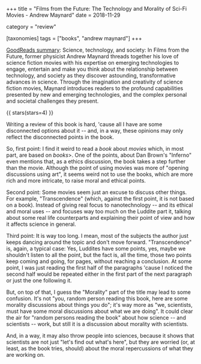 +++
title = "Films from the Future: The Technology and Morality of Sci-Fi Movies - Andrew Maynard"
date = 2018-11-29

category = "review"

[taxonomies]
tags = ["books", "andrew maynard"]
+++

[GoodReads summary](https://www.goodreads.com/book/show/41045578-films-from-the-future):
Science, technology, and society: In Films from the Future, former physicist
Andrew Maynard threads together his love of science fiction movies with his
expertise on emerging technologies to engage, entertain and make you think
about the relationship between technology, and society as they discover
astounding, transformative advances in science. Through the imagination and
creativity of science fiction movies, Maynard introduces readers to the
profound capabilities presented by new and emerging technologies, and the
complex personal and societal challenges they present.

<!-- more -->

{{ stars(stars=4) }}

Writing a review of this book is hard, 'cause all I have are some disconnected
options about it -- and, in a way, these opinions may only reflect the
disconnected points in the book.

So, first point: I find it weird to read a *book* about *movies*
which, in most part, are based on *books*>. One of the points, about Dan
Brown's "Inferno" even mentions that, as a ethics discussion, the book takes a
step further than the movie. Although the point of using movies was more of
"opening discussions using art", it seems weird not to use the books, which are
more rich and more intricate, to raise moral and ethical points.

Second point: Some movies seem just an excuse to discuss other things. For
example, "Transcendence" (which, against the first point, it is not based on a
book). Instead of giving real focus to nanotechnology -- and its ethical and
moral uses -- and focuses way too much on the Luddite part it, talking about
some real life counterparts and explaining their point of view and how it
affects science in general.

Third point: It is way too long. I mean, most of the subjects the author just
keeps dancing around the topic and don't move forward. "Transcendence" is,
again, a typical case: Yes, Luddites have some points, yes, maybe we shouldn't
listen to all the point, but the fact is, all the time, those two points keep
coming and going, for pages, without reaching a conclusion. At some point, I
was just reading the first half of the paragraphs 'cause I noticed the second
half would be repeated either in the first part of the next paragraph or just
the one following it.

But, on top of that, I guess the "Morality" part of the title may lead to some
confusion. It's not "you, random person reading this book, here are some
morality discussions about things you do"; it's way more as "we, scientists,
must have some moral discussions about what we are doing". It could clear the
air for "random persons reading the book" about how science -- and scientists
-- work, but still it is a discussion about morality with scientists.

And, in a way, it may also throw people into sciences, because it shows that
scientists are not just "let's find out what's here", but they are worried (or,
at least, as the book tries, should) about the moral repercussions of what they
are working on.
